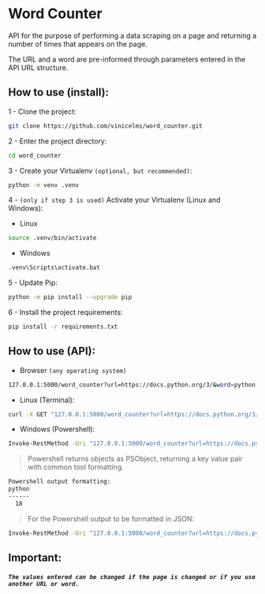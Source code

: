 # Word Counter

API for the purpose of performing a data scraping on a page and returning a number of times that appears on the page.

The URL and a word are pre-informed through parameters entered in the API URL structure.

## How to use (install):
1 - Clone the project:
```sh
git clone https://github.com/vinicelms/word_counter.git
```
2 - Enter the project directory:
```sh
cd word_counter
```
3 - Create your Virtualenv `(optional, but recommended)`:
```sh
python -m venv .venv
```
4 - `(only if step 3 is used)` Activate your Virtualenv (Linux and Windows):
- Linux
```sh
source .venv/bin/activate
```
- Windows
```sh
.venv\Scripts\activate.bat
```
5 - Update Pip:
```sh
python -m pip install --upgrade pip
```
6 - Install the project requirements:
```sh
pip install -r requirements.txt
```

## How to use (API):
- Browser `(any operating system)`
```sh
127.0.0.1:5000/word_counter?url=https://docs.python.org/3/&word=python
```
- Linux (Terminal):
```sh
curl -X GET "127.0.0.1:5000/word_counter?url=https://docs.python.org/3/&word=python"
```
- Windows (Powershell):
```sh
Invoke-RestMethod -Uri "127.0.0.1:5000/word_counter?url=https://docs.python.org/3/&word=python"
```
> Powershell returns objects as PSObject, returning a key value pair with common tool formatting.

```sh
Powershell output formatting:
python
------
  18
```

> For the Powershell output to be formatted in JSON:
```sh
Invoke-RestMethod -Uri "127.0.0.1:5000/word_counter?url=https://docs.python.org/3/&word=python" | ConvertTo-Json
```

## Important:
##### `The values entered can be changed if the page is changed or if you use another URL or word.`